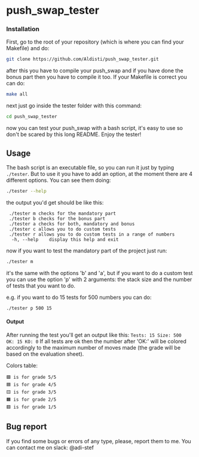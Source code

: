 # push_swap_tester

### Installation

First, go to the root of your repository (which is where you can find your
Makefile) and do:

```bash
git clone https://github.com/Aldisti/push_swap_tester.git
```

after this you have to compile your push_swap and if you have done the bonus
part then you have to compile it too. If your Makefile is correct you can do:

```bash
make all
```

next just go inside the tester folder with this command:

```bash
cd push_swap_tester
```

now you can test your push_swap with a bash script, it's easy to use so don't
be scared by this long README. Enjoy the tester!

## Usage

The bash script is an executable file, so you can run it just by typing
```./tester```. But to use it you have to add an option, at the moment there
are 4 different options. You can see them doing:

```bash
./tester --help
```

the output you'd get should be like this:
```
 ./tester m	checks for the mandatory part
 ./tester b	checks for the bonus part
 ./tester a	checks for both, mandatory and bonus
 ./tester c	allows you to do custom tests
 ./tester r	allows you to do custom tests in a range of numbers
  -h, --help	display this help and exit
```

now if you want to test the mandatory part of the project just run:
```bash
./tester m
```

it's the same with the options 'b' and 'a', but if you want to do a custom test
you can use the option 'p' with 2 arguments: the stack size and the number of
tests that you want to do.

e.g. if you want to do 15 tests for 500 numbers you can do:

```bash
./tester p 500 15
```

#### Output

After running the test you'll get an output like this:
```Tests: 15 Size: 500	OK: 15 KO: 0```
If all tests are ok then the number after 'OK:' will be colored accordingly
to the maximum number of moves made (the grade will be based on the evaluation
sheet).

Colors table:

```
🟩 is for grade 5/5
🟦 is for grade 4/5
🟨 is for grade 3/5
🟧 is for grade 2/5
🟥 is for grade 1/5
```

## Bug report

If you find some bugs or errors of any type, please, report them to me. You can
contact me on slack: @adi-stef